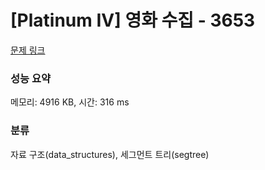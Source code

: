 # [Platinum IV] 영화 수집 - 3653 

[문제 링크](https://www.acmicpc.net/problem/3653) 

### 성능 요약

메모리: 4916 KB, 시간: 316 ms

### 분류

자료 구조(data_structures), 세그먼트 트리(segtree)

